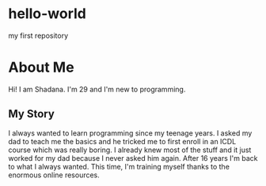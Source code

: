 # hello-world
my first repository

# About Me

Hi! I am Shadana. I'm 29 and I'm new to programming. 

## My Story

I always wanted to learn programming since my teenage years. I asked my dad to teach me the basics and he tricked me to first enroll in an ICDL course which was really boring. I already knew most of the stuff and it just worked for my dad because I never asked him again. After 16 years I'm back to what I always wanted. This time, I'm training myself thanks to the enormous online resources. 
